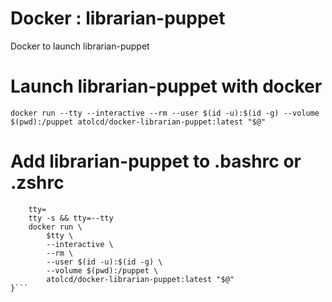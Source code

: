 # Docker : librarian-puppet

Docker to launch librarian-puppet

# Launch librarian-puppet with docker

```docker run --tty --interactive --rm --user $(id -u):$(id -g) --volume $(pwd):/puppet atolcd/docker-librarian-puppet:latest "$@"```

# Add librarian-puppet to .bashrc or .zshrc

```librarian-puppet () {
    tty=
    tty -s && tty=--tty
    docker run \
        $tty \
        --interactive \
        --rm \
        --user $(id -u):$(id -g) \
        --volume $(pwd):/puppet \
        atolcd/docker-librarian-puppet:latest "$@"
}```

